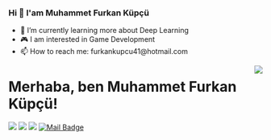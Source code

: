 
### Hi 👋 I'am Muhammet Furkan Küpçü

<ul>
      <li>📖 I’m currently learning more about Deep Learning </li>
      <li>🎮 I am interested in Game Development </li>
      <li>📫 How to reach me: furkankupcu41@hotmail.com</li>
</ul>

<img align='right' src="https://github-readme-stats.vercel.app/api?username=furkankupcu&show_icons=true">

# Merhaba, ben Muhammet Furkan Küpçü! 

[![](https://img.shields.io/badge/twitter-%231DA1F2.svg?&style=for-the-badge&logo=twitter&logoColor=white)](https://twitter.com/furkankupcu41)
[![](https://img.shields.io/badge/linkedin-%230077B5.svg?&style=for-the-badge&logo=linkedin&logoColor=white)](https://www.linkedin.com/in/muhammet-furkan-kupcu/)
[![](https://img.shields.io/badge/medium-%2312100E.svg?&style=for-the-badge&logo=medium&logoColor=white)](https://medium.com/@furkankupcu41)
[![Mail Badge](https://img.shields.io/badge/furkankupcu41@gmail.com-c14438?style=for-the-badge&logo=Gmail&logoColor=white&link=mailto:furkankupcu41@gmail.com)](mailto:furkankupcu41@gmail.com)

